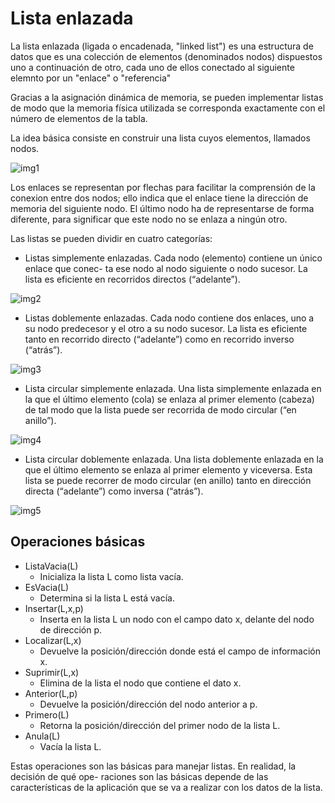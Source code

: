 # Lista enlazada

La lista enlazada (ligada o encadenada, "linked list") es una estructura de datos que es una colección de elementos (denominados nodos) dispuestos uno a continuación de otro, cada uno de ellos conectado al siguiente elemnto por un "enlace" o "referencia"

Gracias a la asignación dinámica de memoria, se pueden implementar listas de modo que la memoria física utilizada se corresponda exactamente con el número de elementos de la tabla.

La idea básica consiste en construir una lista cuyos elementos, llamados nodos.

![img1](https://sites.google.com/a/espe.edu.ec/programacion-ii/_/rsrc/1462365992585/home/listas-enlazadas/lista1.png)

Los enlaces se representan por flechas para facilitar la comprensión de la conexion entre dos nodos; ello indica que el enlace tiene la dirección de memoria del siguiente nodo. El último nodo ha de representarse de forma diferente, para significar que este nodo no se enlaza a ningún otro.

Las listas se pueden dividir en cuatro categorías:

- Listas simplemente enlazadas. Cada nodo (elemento) contiene un único enlace que conec-
ta ese nodo al nodo siguiente o nodo sucesor. La lista es eficiente en recorridos directos
(“adelante”).

![img2](https://d33wubrfki0l68.cloudfront.net/114448fd9d9af33238bf2b35ece052d6c43f1d19/8aac3/img/2015/08/lista-enlazada-simple.png)

- Listas doblemente enlazadas. Cada nodo contiene dos enlaces, uno a su nodo predecesor
y el otro a su nodo sucesor. La lista es eficiente tanto en recorrido directo (“adelante”)
como en recorrido inverso (“atrás”).

![img3](https://www.tutorialesprogramacionya.com/javaya/imagentema/foto113.jpg)

- Lista circular simplemente enlazada. Una lista simplemente enlazada en la que el último
elemento (cola) se enlaza al primer elemento (cabeza) de tal modo que la lista puede ser
recorrida de modo circular (“en anillo”).

![img4](https://codigolibre.weebly.com/uploads/5/5/8/1/55818481/1982777_orig.png)

- Lista circular doblemente enlazada. Una lista doblemente enlazada en la que el último
elemento se enlaza al primer elemento y viceversa. Esta lista se puede recorrer de modo
circular (en anillo) tanto en dirección directa (“adelante”) como inversa (“atrás”).

![img5](https://sites.google.com/site/programacionuvmcoyoacan/_/rsrc/1472871583004/listas/listas%204.png)

## Operaciones básicas

- ListaVacia(L)
  - Inicializa la lista L como lista vacía.
- EsVacia(L)    
  - Determina si la lista L está vacía.
- Insertar(L,x,p)
  - Inserta en la lista L un nodo con el campo dato x, delante del nodo de dirección p.
- Localizar(L,x)
  - Devuelve la posición/dirección donde está el campo de información x.
- Suprimir(L,x) 
  - Elimina de la lista el nodo que contiene el dato x.
- Anterior(L,p) 
  - Devuelve la posición/dirección del nodo anterior a p.
- Primero(L)    
  - Retorna la posición/dirección del primer nodo de la lista L.
- Anula(L)      
  - Vacía la lista L.

Estas operaciones son las básicas para manejar listas. En realidad, la decisión de qué ope-
raciones son las básicas depende de las características de la aplicación que se va a realizar con
los datos de la lista.